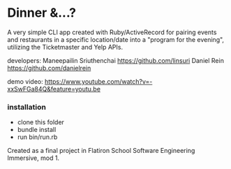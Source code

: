 # Dinner &...?

A very simple CLI app created with Ruby/ActiveRecord for pairing events and restaurants in a specific location/date into a "program for the evening", utilizing the Ticketmaster and Yelp APIs.

developers:
Maneepailin Sriuthenchai https://github.com/linsuri
Daniel Rein https://github.com/danielrein

demo video: https://www.youtube.com/watch?v=-xxSwFGa84Q&feature=youtu.be


### installation
* clone this folder
* bundle install
* run bin/run.rb

Created as a final project in Flatiron School Software Engineering Immersive, mod 1.
